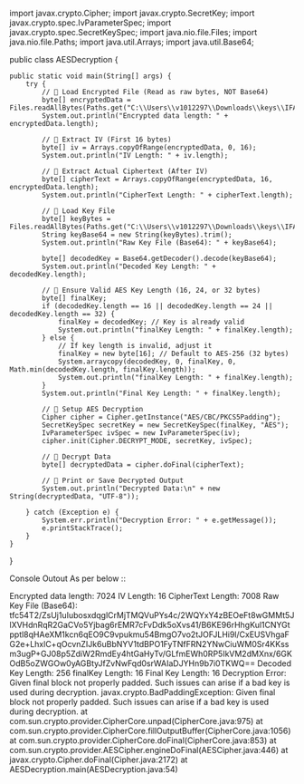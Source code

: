 

import javax.crypto.Cipher;
import javax.crypto.SecretKey;
import javax.crypto.spec.IvParameterSpec;
import javax.crypto.spec.SecretKeySpec;
import java.nio.file.Files;
import java.nio.file.Paths;
import java.util.Arrays;
import java.util.Base64;

public class AESDecryption {

    public static void main(String[] args) {
        try {
            // 🔹 Load Encrypted File (Read as raw bytes, NOT Base64)
            byte[] encryptedData = Files.readAllBytes(Paths.get("C:\\Users\\v1012297\\Downloads\\keys\\IFAMS_SCH10_20240331_002_Encrypted"));
            System.out.println("Encrypted data length: " + encryptedData.length);

            // 🔹 Extract IV (First 16 bytes)
            byte[] iv = Arrays.copyOfRange(encryptedData, 0, 16);
            System.out.println("IV Length: " + iv.length);

            // 🔹 Extract Actual Ciphertext (After IV)
            byte[] cipherText = Arrays.copyOfRange(encryptedData, 16, encryptedData.length);
            System.out.println("CipherText Length: " + cipherText.length);

            // 🔹 Load Key File
            byte[] keyBytes = Files.readAllBytes(Paths.get("C:\\Users\\v1012297\\Downloads\\keys\\IFAMS_SCH10_20240331_002_Dynamic_Key.key"));
            String keyBase64 = new String(keyBytes).trim();
            System.out.println("Raw Key File (Base64): " + keyBase64);

            byte[] decodedKey = Base64.getDecoder().decode(keyBase64);
            System.out.println("Decoded Key Length: " + decodedKey.length);

            // 🔹 Ensure Valid AES Key Length (16, 24, or 32 bytes)
            byte[] finalKey;
            if (decodedKey.length == 16 || decodedKey.length == 24 || decodedKey.length == 32) {
                finalKey = decodedKey; // Key is already valid
                System.out.println("finalKey Length: " + finalKey.length);
            } else {
                // If key length is invalid, adjust it
                finalKey = new byte[16]; // Default to AES-256 (32 bytes)
                System.arraycopy(decodedKey, 0, finalKey, 0, Math.min(decodedKey.length, finalKey.length));
                System.out.println("finalKey Length: " + finalKey.length);
            }
            System.out.println("Final Key Length: " + finalKey.length);

            // 🔹 Setup AES Decryption
            Cipher cipher = Cipher.getInstance("AES/CBC/PKCS5Padding");
            SecretKeySpec secretKey = new SecretKeySpec(finalKey, "AES");
            IvParameterSpec ivSpec = new IvParameterSpec(iv);
            cipher.init(Cipher.DECRYPT_MODE, secretKey, ivSpec);

            // 🔹 Decrypt Data
            byte[] decryptedData = cipher.doFinal(cipherText);

            // 🔹 Print or Save Decrypted Output
            System.out.println("Decrypted Data:\n" + new String(decryptedData, "UTF-8"));

        } catch (Exception e) {
            System.err.println("Decryption Error: " + e.getMessage());
            e.printStackTrace();
        }
    }
}





Console Outout As per below ::

Encrypted data length: 7024
IV Length: 16
CipherText Length: 7008
Raw Key File (Base64): tfc54T2/ZsUj1uIubosxdqglCrMjTMQVuPYs4c/2WQYxY4zBEOeFt8wGMMt5JlXVHdnRqR2GaCVo5Yjbag6rEMR7cFvDdk5oXvs41/B6KE96rHhgKul1CNYGtpptl8qHAeXM1kcn6qEO9C9vpukmu54BmgO7vo2tJOFJLHi9l/CxEUSVhgaFG2e+LhxlC+qOcvnZIJk6uBbNYV1tdBPO1FyTNfFRN2YNwCiuWM0Sr4KKssm3ugP+GJ08p5ZdiW2RmdEy4htGaHyTv/GLfmEWh0RP5IkVM2dMXnx/6GKOdB5oZWGOw0yAGBtyJfZvNwFqd0srWAIaDJYHn9b7i0TKWQ==
Decoded Key Length: 256
finalKey Length: 16
Final Key Length: 16
Decryption Error: Given final block not properly padded. Such issues can arise if a bad key is used during decryption.
javax.crypto.BadPaddingException: Given final block not properly padded. Such issues can arise if a bad key is used during decryption.
	at com.sun.crypto.provider.CipherCore.unpad(CipherCore.java:975)
	at com.sun.crypto.provider.CipherCore.fillOutputBuffer(CipherCore.java:1056)
	at com.sun.crypto.provider.CipherCore.doFinal(CipherCore.java:853)
	at com.sun.crypto.provider.AESCipher.engineDoFinal(AESCipher.java:446)
	at javax.crypto.Cipher.doFinal(Cipher.java:2172)
	at AESDecryption.main(AESDecryption.java:54)
